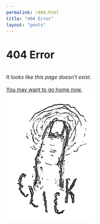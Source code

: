 ```yaml
---
permalink: /404.html
title: "404 Error"
layout: "posts"
---
```


<div class="flexx-c">
    <h1>404 Error</h1>
    <br>
    <i>It looks like this page doesn't exist.</i>
    <br><br>
    <a href="/"> You may want to go home now. </a>
</div>

<div class="flexx-c">
    <a href="/"><img src="assets/images/aboutpg/4.png" alt="click"></a>
</div>
